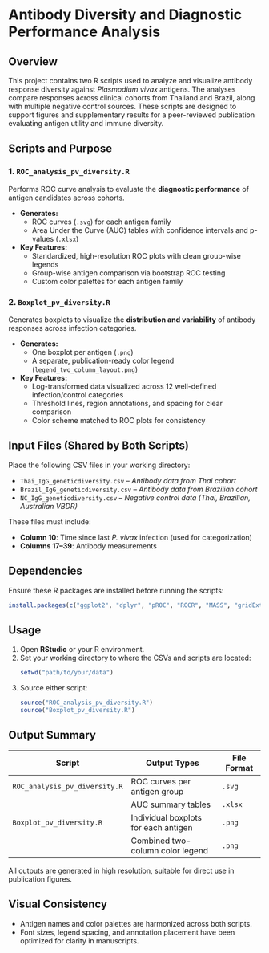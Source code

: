 # Antibody Diversity and Diagnostic Performance Analysis

## Overview
This project contains two R scripts used to analyze and visualize antibody response diversity against *Plasmodium vivax* antigens. The analyses compare responses across clinical cohorts from Thailand and Brazil, along with multiple negative control sources. These scripts are designed to support figures and supplementary results for a peer-reviewed publication evaluating antigen utility and immune diversity.

## Scripts and Purpose

### 1. `ROC_analysis_pv_diversity.R`
Performs ROC curve analysis to evaluate the **diagnostic performance** of antigen candidates across cohorts.

- **Generates:**
  - ROC curves (`.svg`) for each antigen family
  - Area Under the Curve (AUC) tables with confidence intervals and p-values (`.xlsx`)
- **Key Features:**
  - Standardized, high-resolution ROC plots with clean group-wise legends
  - Group-wise antigen comparison via bootstrap ROC testing
  - Custom color palettes for each antigen family

### 2. `Boxplot_pv_diversity.R`
Generates boxplots to visualize the **distribution and variability** of antibody responses across infection categories.

- **Generates:**
  - One boxplot per antigen (`.png`)
  - A separate, publication-ready color legend (`legend_two_column_layout.png`)
- **Key Features:**
  - Log-transformed data visualized across 12 well-defined infection/control categories
  - Threshold lines, region annotations, and spacing for clear comparison
  - Color scheme matched to ROC plots for consistency

## Input Files (Shared by Both Scripts)

Place the following CSV files in your working directory:

- `Thai_IgG_geneticdiversity.csv` – *Antibody data from Thai cohort*
- `Brazil_IgG_geneticdiversity.csv` – *Antibody data from Brazilian cohort*
- `NC_IgG_geneticdiversity.csv` – *Negative control data (Thai, Brazilian, Australian VBDR)*

These files must include:
- **Column 10**: Time since last *P. vivax* infection (used for categorization)
- **Columns 17–39**: Antibody measurements

## Dependencies

Ensure these R packages are installed before running the scripts:
```r
install.packages(c("ggplot2", "dplyr", "pROC", "ROCR", "MASS", "gridExtra", "writexl", "svglite"))
```

## Usage

1. Open **RStudio** or your R environment.
2. Set your working directory to where the CSVs and scripts are located:
   ```r
   setwd("path/to/your/data")
   ```
3. Source either script:
   ```r
   source("ROC_analysis_pv_diversity.R")
   source("Boxplot_pv_diversity.R")
   ```

## Output Summary

| Script                    | Output Types                          | File Format        |
|--------------------------|----------------------------------------|--------------------|
| `ROC_analysis_pv_diversity.R` | ROC curves per antigen group            | `.svg`             |
|                          | AUC summary tables                     | `.xlsx`            |
| `Boxplot_pv_diversity.R`     | Individual boxplots for each antigen    | `.png`             |
|                          | Combined two-column color legend       | `.png`             |

All outputs are generated in high resolution, suitable for direct use in publication figures.

## Visual Consistency
- Antigen names and color palettes are harmonized across both scripts.
- Font sizes, legend spacing, and annotation placement have been optimized for clarity in manuscripts.